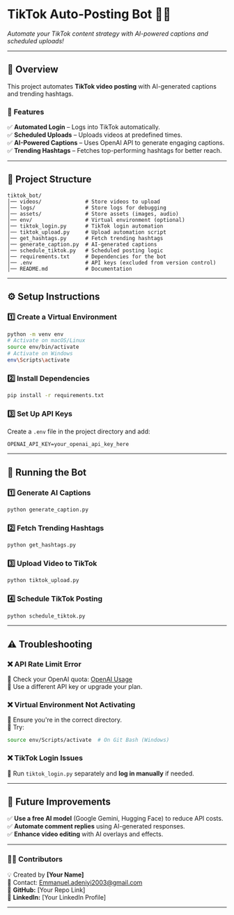 # **TikTok Auto-Posting Bot** 🤖🎥  
_Automate your TikTok content strategy with AI-powered captions and scheduled uploads!_

---

## **📌 Overview**  
This project automates **TikTok video posting** with AI-generated captions and trending hashtags.  

### 🚀 **Features**  
✅ **Automated Login** – Logs into TikTok automatically.  
✅ **Scheduled Uploads** – Uploads videos at predefined times.  
✅ **AI-Powered Captions** – Uses OpenAI API to generate engaging captions.  
✅ **Trending Hashtags** – Fetches top-performing hashtags for better reach.  

---

## **📂 Project Structure**  
```
tiktok_bot/
│── videos/              # Store videos to upload
│── logs/                # Store logs for debugging
│── assets/              # Store assets (images, audio)
│── env/                 # Virtual environment (optional)
│── tiktok_login.py      # TikTok login automation
│── tiktok_upload.py     # Upload automation script
│── get_hashtags.py      # Fetch trending hashtags
│── generate_caption.py  # AI-generated captions
│── schedule_tiktok.py   # Scheduled posting logic
│── requirements.txt     # Dependencies for the bot
│── .env                 # API keys (excluded from version control)
│── README.md            # Documentation
```

---

## **⚙️ Setup Instructions**  

### **1️⃣ Create a Virtual Environment**  
```bash
python -m venv env  
# Activate on macOS/Linux  
source env/bin/activate  
# Activate on Windows  
env\Scripts\activate  
```

### **2️⃣ Install Dependencies**  
```bash
pip install -r requirements.txt  
```

### **3️⃣ Set Up API Keys**  
Create a `.env` file in the project directory and add:  
```
OPENAI_API_KEY=your_openai_api_key_here
```

---

## **🚀 Running the Bot**  

### **1️⃣ Generate AI Captions**  
```bash
python generate_caption.py
```

### **2️⃣ Fetch Trending Hashtags**  
```bash
python get_hashtags.py
```

### **3️⃣ Upload Video to TikTok**  
```bash
python tiktok_upload.py
```

### **4️⃣ Schedule TikTok Posting**  
```bash
python schedule_tiktok.py
```

---

## **⚠️ Troubleshooting**  

### ❌ API Rate Limit Error  
🔹 Check your OpenAI quota: [OpenAI Usage](https://platform.openai.com/account/usage)  
🔹 Use a different API key or upgrade your plan.  

### ❌ Virtual Environment Not Activating  
🔹 Ensure you're in the correct directory.  
🔹 Try:  
```bash
source env/Scripts/activate  # On Git Bash (Windows)
```

### ❌ TikTok Login Issues  
🔹 Run `tiktok_login.py` separately and **log in manually** if needed.  

---

## **🔮 Future Improvements**  
✅ **Use a free AI model** (Google Gemini, Hugging Face) to reduce API costs.  
✅ **Automate comment replies** using AI-generated responses.  
✅ **Enhance video editing** with AI overlays and effects.  

---

### **👨‍💻 Contributors**  
💡 Created by **[Your Name]**  
📧 Contact: Emmanuel.adeniyi2003@gmail.com  
🔗 **GitHub:** [Your Repo Link]  
🔗 **LinkedIn:** [Your LinkedIn Profile]  

---
